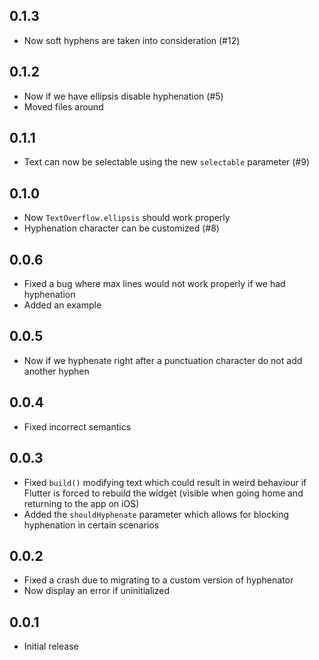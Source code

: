 ## 0.1.3

- Now soft hyphens are taken into consideration (#12)

## 0.1.2

- Now if we have ellipsis disable hyphenation (#5)
- Moved files around

## 0.1.1

- Text can now be selectable using the new `selectable` parameter (#9)

## 0.1.0

- Now `TextOverflow.ellipsis` should work properly
- Hyphenation character can be customized (#8)

## 0.0.6

- Fixed a bug where max lines would not work properly if we had hyphenation
- Added an example

## 0.0.5

- Now if we hyphenate right after a punctuation character do not add another hyphen

## 0.0.4

- Fixed incorrect semantics

## 0.0.3

- Fixed `build()` modifying text which could result in weird behaviour if Flutter is forced to rebuild the widget (visible when going home and returning to the app on iOS)
- Added the `shouldHyphenate` parameter which allows for blocking hyphenation in certain scenarios

## 0.0.2

- Fixed a crash due to migrating to a custom version of hyphenator
- Now display an error if uninitialized

## 0.0.1

- Initial release
